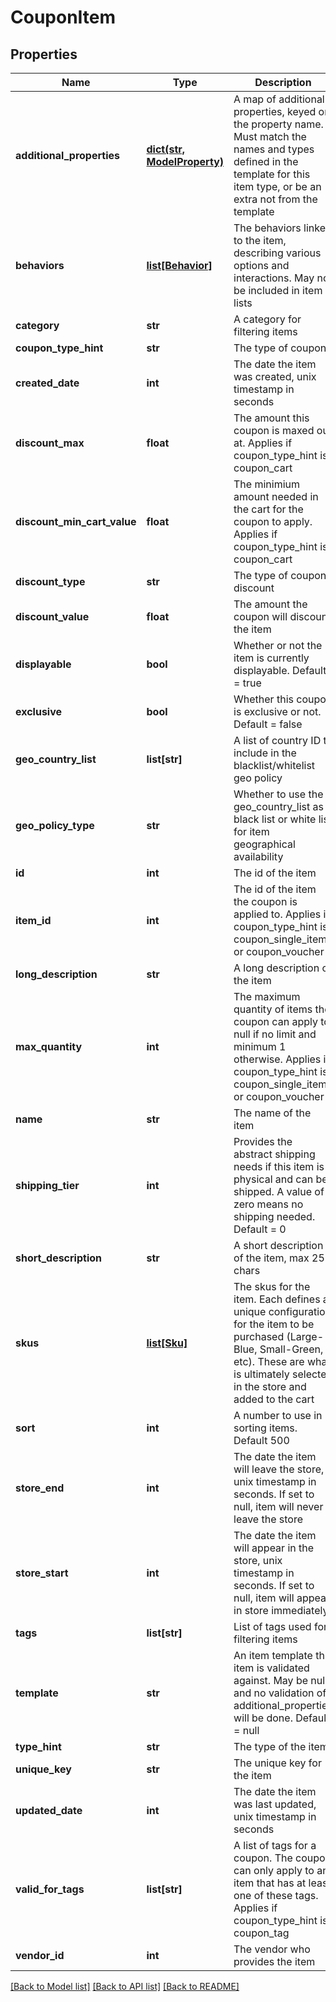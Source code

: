 # CouponItem

## Properties
Name | Type | Description | Notes
------------ | ------------- | ------------- | -------------
**additional_properties** | [**dict(str, ModelProperty)**](ModelProperty.md) | A map of additional properties, keyed on the property name.  Must match the names and types defined in the template for this item type, or be an extra not from the template | [optional] 
**behaviors** | [**list[Behavior]**](Behavior.md) | The behaviors linked to the item, describing various options and interactions. May not be included in item lists | [optional] 
**category** | **str** | A category for filtering items | [optional] 
**coupon_type_hint** | **str** | The type of coupon | 
**created_date** | **int** | The date the item was created, unix timestamp in seconds | [optional] 
**discount_max** | **float** | The amount this coupon is maxed out at.  Applies if coupon_type_hint is coupon_cart | [optional] 
**discount_min_cart_value** | **float** | The minimium amount needed in the cart for the coupon to apply.  Applies if coupon_type_hint is coupon_cart | [optional] 
**discount_type** | **str** | The type of coupon discount | 
**discount_value** | **float** | The amount the coupon will discount the item | 
**displayable** | **bool** | Whether or not the item is currently displayable.  Default &#x3D; true | [optional] 
**exclusive** | **bool** | Whether this coupon is exclusive or not.  Default &#x3D; false | [optional] 
**geo_country_list** | **list[str]** | A list of country ID to include in the blacklist/whitelist geo policy | [optional] 
**geo_policy_type** | **str** | Whether to use the geo_country_list as a black list or white list for item geographical availability | [optional] 
**id** | **int** | The id of the item | [optional] 
**item_id** | **int** | The id of the item the coupon is applied to.  Applies if coupon_type_hint is coupon_single_item or coupon_voucher | [optional] 
**long_description** | **str** | A long description of the item | [optional] 
**max_quantity** | **int** | The maximum quantity of items the coupon can apply to, null if no limit and minimum 1 otherwise.  Applies if coupon_type_hint is coupon_single_item or coupon_voucher | [optional] 
**name** | **str** | The name of the item | 
**shipping_tier** | **int** | Provides the abstract shipping needs if this item is physical and can be shipped.  A value of zero means no shipping needed.  Default &#x3D; 0 | [optional] 
**short_description** | **str** | A short description of the item, max 255 chars | [optional] 
**skus** | [**list[Sku]**](Sku.md) | The skus for the item. Each defines a unique configuration for the item to be purchased (Large-Blue, Small-Green, etc). These are what is ultimately selected in the store and added to the cart | 
**sort** | **int** | A number to use in sorting items.  Default 500 | [optional] 
**store_end** | **int** | The date the item will leave the store, unix timestamp in seconds.  If set to null, item will never leave the store | [optional] 
**store_start** | **int** | The date the item will appear in the store, unix timestamp in seconds.  If set to null, item will appear in store immediately | [optional] 
**tags** | **list[str]** | List of tags used for filtering items | [optional] 
**template** | **str** | An item template this item is validated against.  May be null and no validation of additional_properties will be done.  Default &#x3D; null | [optional] 
**type_hint** | **str** | The type of the item | 
**unique_key** | **str** | The unique key for the item | [optional] 
**updated_date** | **int** | The date the item was last updated, unix timestamp in seconds | [optional] 
**valid_for_tags** | **list[str]** | A list of tags for a coupon.  The coupon can only apply to an item that has at least one of these tags.  Applies if coupon_type_hint is coupon_tag | [optional] 
**vendor_id** | **int** | The vendor who provides the item | 

[[Back to Model list]](../README.md#documentation-for-models) [[Back to API list]](../README.md#documentation-for-api-endpoints) [[Back to README]](../README.md)


